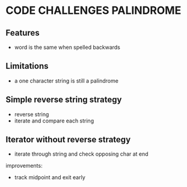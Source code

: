 # CODE CHALLENGES PALINDROME

## Features

- word is the same when spelled backwards

## Limitations

- a one character string is still a palindrome

## Simple reverse string strategy

- reverse string
- iterate and compare each string

## Iterator without reverse strategy

- iterate through string and check opposing char at end

improvements:

- track midpoint and exit early
